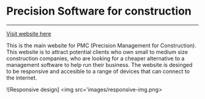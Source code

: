 # Precision Software for construction
---
[Visit website here](https://sshang93.github.io/PMC-UI/)

This is the main website for PMC (Precision Management for Construction). This website is to attract potential clients who own small to medium size construction companies, who are looking for a cheaper alternative to a management software to help run their business. The website is desinged to be responsive and accesible to a range of devices that can connect to the internet. 

![Responsive design] <img src='images/responsive-img.png>
